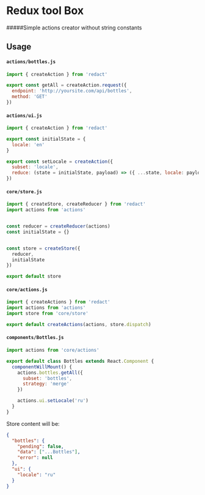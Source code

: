 # Redux tool Box
#####Simple actions creator without string constants

## Usage

#### `actions/bottles.js`
```javascript
import { createAction } from 'redact'

export const getAll = createAction.request({
  endpoint: 'http://yoursite.com/api/bottles',
  method: 'GET'
})
```

#### `actions/ui.js`
```javascript
import { createAction } from 'redact'

export const initialState = {
  locale: 'en'
}

export const setLocale = createAction({
  subset: 'locale',
  reduce: (state = initialState, payload) => ({ ...state, locale: payload })
})
```

#### `core/store.js`

```javascript
import { createStore, createReducer } from 'redact'
import actions from 'actions'


const reducer = createReducer(actions)
const initialState = {}


const store = createStore({
  reducer,
  initialState
})

export default store
```

#### `core/actions.js`

```javascript
import { createActions } from 'redact'
import actions from 'actions'
import store from 'core/store'

export default createActions(actions, store.dispatch)
```

#### `components/Bottles.js`

```javascript
import actions from 'core/actions'

export default class Bottles extends React.Component {
  componentWillMount() {
    actions.bottles.getAll({
      subset: 'bottles',
      strategy: 'merge'
    })

    actions.ui.setLocale('ru')
  }
}
```

Store content will be:

```json
{
  "bottles": {
    "pending": false,
    "data": ["...Bottles"],
    "error": null
  },
  "ui": {
    "locale": "ru"
  }
}
```
